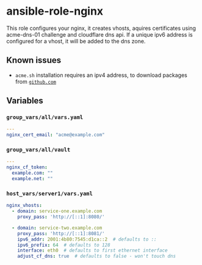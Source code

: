 # ansible-role-nginx

This role configures your nginx, it creates vhosts, aquires certificates using acme-dns-01 challenge and cloudflare dns api. If a unique ipv6 address is configured for a vhost, it will be added to the dns zone.

## Known issues
- `acme.sh` installation requires an ipv4 address, to download packages from [`github.com`](https://github.com/acmesh-official/acme.sh)

## Variables
### `group_vars/all/vars.yaml`
```yaml
---
nginx_cert_email: "acme@example.com"
```

### `group_vars/all/vault`
```yaml
---
nginx_cf_token:
  example.com: ""
  example.net: ""
```

### `host_vars/server1/vars.yaml`
```yaml
nginx_vhosts:
  - domain: service-one.example.com
    proxy_pass: 'http://[::1]:8080/'

  - domain: service-two.example.com
    proxy_pass: 'http://[::1]:8081/'
    ipv6_addr: 2001:4b80:7545:d1ca::2  # defaults to ::
    ipv6_prefix: 64  # defaults to 128
    interface: eth0  # defaults to first ethernet interface
    adjust_cf_dns: true  # defaults to false - won't touch dns
```
